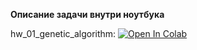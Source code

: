 **Описание задачи внутри ноутбука**

hw_01_genetic_algorithm:
[![Open In Colab](https://colab.research.google.com/assets/colab-badge.svg)](https://colab.research.google.com/drive/1Ca7iAeCxKLL1QrianvgAvVxo1zk9qygR#scrollTo=Y_9j7mLO1T-k)